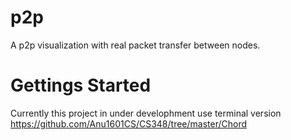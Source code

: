 # p2p
A p2p visualization with real packet transfer between nodes.

# Gettings Started 
Currently this project in under develophment use terminal version 
https://github.com/Anu1601CS/CS348/tree/master/Chord
